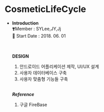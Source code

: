 # CosmeticLifeCycle

- **Introduction**<br>
    ❣️Member : SYLee,JY,Jj<br>
    🐋 Start Date : 2018. 06. 01<br>
   <br><br>
   
    **DESIGN**<br>
    1. 안드로이드 어플리케이션 제작, UI/UX 설계
    2. 사용자 데이터베이스 구축
    3. 사용자 맞춤형 기능들 구축
   <br><br>
   
    ***Reference***<br>
   1. 구글 FireBase
